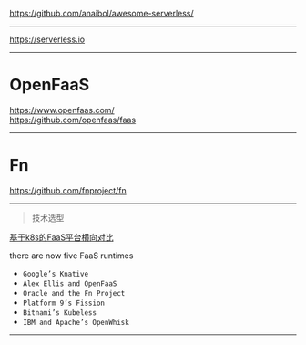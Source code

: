 https://github.com/anaibol/awesome-serverless/

---

https://serverless.io

----

# OpenFaaS
https://www.openfaas.com/  
https://github.com/openfaas/faas

---

# Fn
https://github.com/fnproject/fn

---

> 技术选型

[基于k8s的FaaS平台横向对比](https://blogs.cisco.com/cloud/examining-the-faas-on-k8s-market) 

there are now five FaaS runtimes

* `Google’s Knative`
* `Alex Ellis and OpenFaaS`
* `Oracle and the Fn Project`
* `Platform 9’s Fission`
* `Bitnami’s Kubeless`
* `IBM and Apache’s OpenWhisk`

---